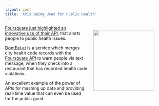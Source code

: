 ```yaml
---
layout: post
title: 'APIs Being Used for Public Health'
---
```

<img style="padding: 15px;" src="http://kinlane-productions.s3.amazonaws.com/foursquare/foursquare-health-api-usage.png" alt="" width="200" align="right" /><a title="Foursquare API Innovation" href="http://blog.foursquare.com/2011/04/28/api-highlight-check-in-and-save-yourself-from-a-stomachache/">Foursquare just highlighted an innovative use of their API</a>, that alerts people to public health issues.<p></p>
<a title="DontEat.at" href="http://donteat.at/">DontEat.at</a> is a service which merges city health code records with the <a title="Foursquare API" href="https://developer.foursquare.com/">Foursquare API</a> to warn people via text message, when they check into a restaurant that has recorded health code violations.<p></p>
An excellent example of the power of APIs for mashing up data and providing real-time value that can even be used for the public good.